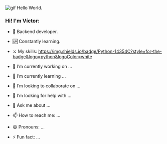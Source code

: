 ![gif Hello World.](https://user-images.githubusercontent.com/82669128/224987524-3cbb8bb5-8db2-4065-870b-7020d577a647.gif)

### Hi! I'm Víctor:

- 👾 Backend developer.
- 🆙 Constantly learning.
- ⚔️ My skills:
https://img.shields.io/badge/Python-14354C?style=for-the-badge&logo=python&logoColor=white

- 🔭 I’m currently working on ...
- 🌱 I’m currently learning ...
- 👯 I’m looking to collaborate on ...
- 🤔 I’m looking for help with ...
- 💬 Ask me about ...
- 📫 How to reach me: ...
- 😄 Pronouns: ...
- ⚡ Fun fact: ...
